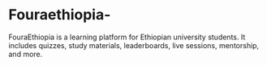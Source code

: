 # Fouraethiopia-
FouraEthiopia is a learning platform for Ethiopian university students. It includes quizzes, study materials, leaderboards, live sessions, mentorship, and more.
